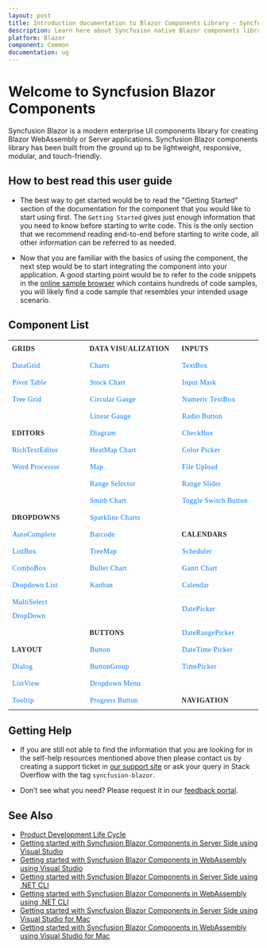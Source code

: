 ```yaml
---
layout: post
title: Introduction documentation to Blazor Components Library - Syncfusion
description: Learn here about Syncfusion native Blazor components library of UI and Data Viz web controls that are responsive and lightweight for building modern web apps.
platform: Blazor
component: Common
documentation: ug
---
```


# Welcome to Syncfusion Blazor Components

Syncfusion Blazor is a modern enterprise UI components library for creating Blazor WebAssembly or Server applications. Syncfusion Blazor components library has been built from the ground up to be lightweight, responsive, modular, and touch-friendly.

## How to best read this user guide

* The best way to get started would be to read the "Getting Started" section of the documentation for the component that you would like to start using first. The `Getting Started` gives just enough information that you need to know before starting to write code. This is the only section that we recommend reading end-to-end before starting to write code, all other information can be referred to as needed.

* Now that you are familiar with the basics of using the component, the next step would be to start integrating the component into your application. A good starting point would be to refer to the code snippets in the [online sample browser](https://blazor.syncfusion.com/demos/) which contains hundreds of code samples, you will likely find a code sample that resembles your intended usage scenario.

## Component List

<style>
#table
{
border:0 !important;
line-height: 2!important;
}

tr
{
border:0 !important;
}

td
{
border:0 !important;
}

#anchor
{
text-decoration: none!important; 
font-family: Caros!important; 
font-size: 14px!important; 
color: #0079F3!important;
letter-spacing: 0.47px!important;
text-align: left!important;
}
#title
{
font-family: CarosMedium!important;
font-size: 14px!important;
color: #22252A!important;
letter-spacing: 0.47px!important;
text-align: left!important;
font-weight: bold!important;
border:0 !important;
background-color:transparent!important;
}

</style>

<table id="table">
<tbody>
<colgroup>
<col style="width: 220px">
<col style="width: 260px">
<col style="width: 220px">
</colgroup>
    <tr>
        <th id="title">GRIDS</th>
        <th id="title">DATA VISUALIZATION</th>
        <th id="title">INPUTS</th>
    </tr>
    <tr>
        <td><a id="anchor" href="https://blazor.syncfusion.com/documentation/datagrid/getting-started">DataGrid</a></td>
        <td><a id="anchor" href="https://blazor.syncfusion.com/documentation/chart/getting-started-server">Charts</a></td>
        <td><a id="anchor" href="https://blazor.syncfusion.com/documentation/textbox/getting-started">TextBox</a></td>
    </tr>
    <tr>
        <td><a id="anchor" href="https://blazor.syncfusion.com/documentation/pivot-table/getting-started">Pivot Table</a></td>
        <td><a id="anchor" href="https://blazor.syncfusion.com/documentation/stock-chart/getting-started">Stock Chart</a></td>
        <td><a id="anchor" href="https://blazor.syncfusion.com/documentation/input-mask/getting-started">Input Mask</a></td>
    </tr>
    <tr>
        <td><a id="anchor" href="https://blazor.syncfusion.com/documentation/treegrid/getting-started">Tree Grid</a></td>
        <td><a id="anchor" href="https://blazor.syncfusion.com/documentation/circular-gauge/getting-started">Circular Gauge</a></td>
        <td><a id="anchor" href="https://blazor.syncfusion.com/documentation/numeric-textbox/getting-started">Numeric TextBox</a></td>
    </tr>
    <tr>
        <td></td>
        <td><a id="anchor" href="https://blazor.syncfusion.com/documentation/linear-gauge/getting-started">Linear Gauge</a></td>
        <td><a id="anchor" href="https://blazor.syncfusion.com/documentation/radio-button/getting-started">Radio Button</a></td>
    </tr>
    <tr>
        <td id="title">EDITORS</td>
        <td><a id="anchor" href="https://blazor.syncfusion.com/documentation/diagram/getting-started">Diagram</a></td>
        <td><a id="anchor" href="https://blazor.syncfusion.com/documentation/check-box/getting-started">CheckBox</a></td>
    </tr>
    <tr>
        <td><a id="anchor" href="https://blazor.syncfusion.com/documentation/rich-text-editor/getting-started">RichTextEditor</a></td>
        <td><a id="anchor" href="https://blazor.syncfusion.com/documentation/heatmap-chart/getting-started">HeatMap Chart</a></td>
        <td><a id="anchor" href="https://blazor.syncfusion.com/documentation/color-picker/getting-started">Color Picker</a></td>
    </tr>
    <tr>
        <td><a id="anchor" href="https://blazor.syncfusion.com/documentation/document-editor/getting-started/features">Word Processor</a></td>
        <td><a id="anchor" href="https://blazor.syncfusion.com/documentation/maps/getting-started">Map</a></td>
        <td><a id="anchor" href="https://blazor.syncfusion.com/documentation/file-upload/getting-started">File Upload</a></td>
    </tr>
    <tr>
        <td></td>
        <td><a id="anchor" href="https://blazor.syncfusion.com/documentation/range-selector/getting-started">Range Selector</a></td>
        <td><a id="anchor" href="https://blazor.syncfusion.com/documentation/range-slider/getting-started">Range Slider</a></td>
    </tr>
    <tr>
        <td></td>
        <td><a id="anchor" href="https://blazor.syncfusion.com/documentation/smith-chart/getting-started">Smith Chart</a></td>
        <td><a id="anchor" href="https://blazor.syncfusion.com/documentation/toggle-switch-button/getting-started">Toggle Switch Button</a></td>
    </tr>
    <tr>
        <td id="title">DROPDOWNS</td>
        <td><a id="anchor" href="https://blazor.syncfusion.com/documentation/sparkline/getting-started">Sparkline Charts</a></td>
        <td></td>
    </tr>
    <tr>
        <td><a id="anchor" href="https://blazor.syncfusion.com/documentation/autocomplete/getting-started">AutoComplete</a></td>
        <td><a id="anchor" href="https://blazor.syncfusion.com/documentation/barcode/getting-started">Barcode</a></td>
        <td id="title">CALENDARS</td>
    </tr>
    <tr>
        <td><a id="anchor" href="https://blazor.syncfusion.com/documentation/listbox/getting-started">ListBox</a></td>
        <td><a id="anchor" href="https://blazor.syncfusion.com/documentation/treemap/getting-started">TreeMap</a></td>
        <td><a id="anchor" href="https://blazor.syncfusion.com/documentation/scheduler/getting-started">Scheduler</a></td>
    </tr>
    <tr>
        <td><a id="anchor" href="https://blazor.syncfusion.com/documentation/combobox/getting-started">ComboBox</a></td>
        <td><a id="anchor" href="https://blazor.syncfusion.com/documentation/bullet-chart/getting-started">Bullet Chart</a></td>
        <td><a id="anchor" href="https://blazor.syncfusion.com/documentation/gantt-chart/getting-started">Gantt Chart</a></td>
    </tr>
    <tr>
        <td><a id="anchor" href="https://blazor.syncfusion.com/documentation/dropdown-list/getting-started">Dropdown List</a></td>
        <td><a id="anchor" href="https://blazor.syncfusion.com/documentation/kanban/getting-started">Kanban</a></td>
        <td><a id="anchor" href="https://blazor.syncfusion.com/documentation/calendar/getting-started">Calendar</a></td>
    </tr>
    <tr>
        <td><a id="anchor" href="https://blazor.syncfusion.com/documentation/multiselect-dropdown/getting-started">MultiSelect DropDown</a></td>
        <td></td>
        <td><a id="anchor" href="https://blazor.syncfusion.com/documentation/datepicker/getting-started">DatePicker</a></td>
    </tr>
    <tr>
        <td></td>
        <td id="title">BUTTONS</td>
        <td><a id="anchor" href="https://blazor.syncfusion.com/documentation/daterangepicker/getting-started">DateRangePicker</a></td>
    <tr>
    <tr>
        <td id="title">LAYOUT</td>
        <td><a id="anchor" href="https://blazor.syncfusion.com/documentation/button/getting-started">Button</a></td>
        <td><a id="anchor" href="https://blazor.syncfusion.com/documentation/datetime-picker/getting-started">DateTime Picker</a></td>
    <tr>
    <tr>
        <td><a id="anchor" href="https://blazor.syncfusion.com/documentation/dialog/getting-started">Dialog</a></td>
        <td><a id="anchor" href="https://blazor.syncfusion.com/documentation/button-group/getting-started">ButtonGroup</a></td>
        <td><a id="anchor" href="https://blazor.syncfusion.com/documentation/timepicker/getting-started">TimePicker</a></td>
    </tr>
    <tr>
        <td><a id="anchor" href="https://blazor.syncfusion.com/documentation/listview/getting-started">ListView</a></td>
        <td><a id="anchor" href="https://blazor.syncfusion.com/documentation/drop-down-menu/getting-started">Dropdown Menu</a></td>
        <td></td>
    </tr>
    <tr>
        <td><a id="anchor" href="https://blazor.syncfusion.com/documentation/tooltip/getting-started">Tooltip</a></td>
        <td><a id="anchor" href="https://blazor.syncfusion.com/documentation/progress-button/getting-started">Progress Button</a></td>
        <td id="title">NAVIGATION</td>
    </tr>
</tbody>
</table>

## Getting Help

* If you are still not able to find the information that you are looking for in the self-help resources mentioned above then please contact us by creating a support ticket in [our support site](http://syncfusion.com/support) or ask your query in Stack Overflow with the tag `syncfusion-blazor`.

* Don’t see what you need? Please request it in our [feedback portal](https://www.syncfusion.com/feedback/blazor-components).

## See Also

* [Product Development Life Cycle](https://www.syncfusion.com/support/product-lifecycle/)
* [Getting started with Syncfusion Blazor Components in Server Side using Visual Studio](https://blazor.syncfusion.com/documentation/getting-started/blazor-server-side-visual-studio-2019)
* [Getting started with Syncfusion Blazor Components in WebAssembly using Visual Studio](https://blazor.syncfusion.com/documentation/getting-started/blazor-webassembly-visual-studio-2019)
* [Getting started with Syncfusion Blazor Components in Server Side using .NET CLI](https://blazor.syncfusion.com/documentation/getting-started/blazor-server-side-dotnet-cli)
* [Getting started with Syncfusion Blazor Components in WebAssembly using .NET CLI](https://blazor.syncfusion.com/documentation/getting-started/blazor-webassembly-dotnet-cli)
* [Getting started with Syncfusion Blazor Components in Server Side using Visual Studio for Mac](https://blazor.syncfusion.com/documentation/getting-started/blazor-server-side-mac)
* [Getting started with Syncfusion Blazor Components in WebAssembly using Visual Studio for Mac](https://blazor.syncfusion.com/documentation/getting-started/blazor-webassembly-visual-studio-mac)